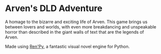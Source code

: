 Arven's DLD Adventure
=====================

A homage to the bizarre and exciting life of Arven. This game brings us between lovers and worlds, with even more breakdancing and unspeakable horror than described in the giant walls of text that are the legends of Arven.

Made using [Ren'Py](http://www.renpy.org/), a fantastic visual novel engine for Python.
